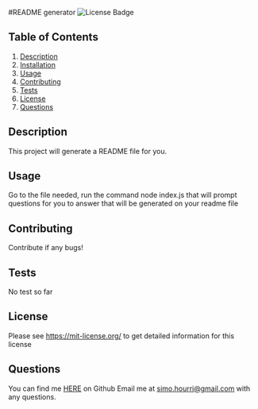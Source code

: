 #README generator
![License Badge](https://shields.io/badge/license-MIT-green)
## Table of Contents
1. [Description](#description)
2. [Installation](#installation)
3. [Usage](#usage)
4. [Contributing](#contributing)
5. [Tests](#tests)
6. [License](#license)
7. [Questions](#questions)

## Description
This project will generate a README file for you.
## Usage
Go to the file needed, run the command node index.js that will prompt questions for you to answer that will be generated on your readme file 
## Contributing
Contribute if any bugs!
## Tests
No test so far
## License
Please see https://mit-license.org/ to get detailed information for this license

## Questions
You can find me [HERE](https://github.com/Prototype1309Prototype1309) on Github
Email me at simo.hourri@gmail.com with any questions.
